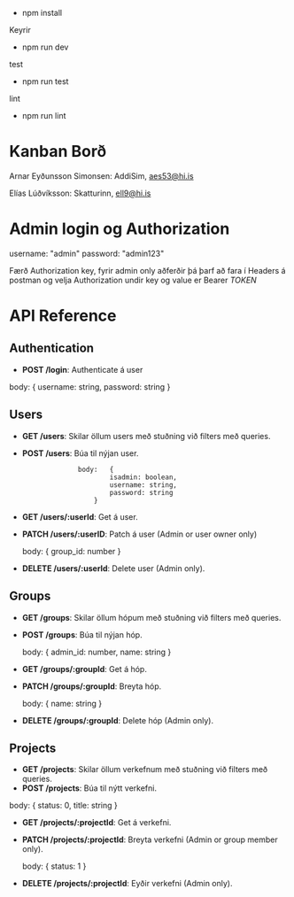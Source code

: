 - npm install

Keyrir 


- npm run dev

  
test


- npm run test

  
lint


- npm run lint

# Kanban Borð

Arnar Eyðunsson Simonsen: AddiSim, aes53@hi.is 

Elías Lúðvíksson: Skatturinn, ell9@hi.is

# Admin login og Authorization

username: "admin"
password: "admin123"

Færð Authorization key, fyrir admin only aðferðir þá þarf að fara í Headers á postman og velja Authorization undir key og value er Bearer _TOKEN_

# API Reference

## Authentication

- **POST /login**: Authenticate á user

  
body:				{
							username: string,
							password: string
						}

## Users

- **GET /users**: Skilar öllum users með stuðning við filters með queries.
- **POST /users**: Búa til nýjan user.


  					body:	{
							isadmin: boolean,
							username: string,
							password: string
						}
- **GET /users/:userId**: Get á user.
- **PATCH /users/:userID**: Patch á user (Admin or user owner only)


  body: {
  group_id: number
  }
- **DELETE /users/:userId**: Delete user (Admin only).

## Groups

- **GET /groups**: Skilar öllum hópum með stuðning við filters með queries.
- **POST /groups**: Búa til nýjan hóp.


  body: {
						admin_id: number,
						name: string
					}
- **GET /groups/:groupId**: Get á hóp.
- **PATCH /groups/:groupId**: Breyta hóp.


  body: { name: string }
- **DELETE /groups/:groupId**: Delete hóp (Admin only).

## Projects

- **GET /projects**: Skilar öllum verkefnum með stuðning við filters með queries.
- **POST /projects**: Búa til nýtt verkefni.


body: {
						status: 0,
						title: string
					}
- **GET /projects/:projectId**: Get á verkefni.
- **PATCH /projects/:projectId**: Breyta verkefni (Admin or group member only).


  body: {
						status: 1
					}
- **DELETE /projects/:projectId**: Eyðir verkefni (Admin only).
